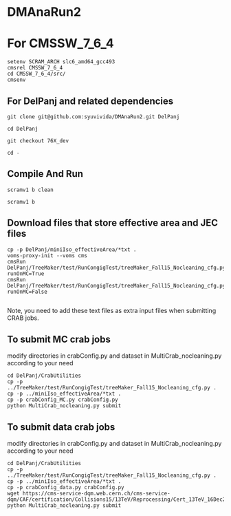 
# DMAnaRun2

# For CMSSW_7_6_4
```
setenv SCRAM_ARCH slc6_amd64_gcc493
cmsrel CMSSW_7_6_4
cd CMSSW_7_6_4/src/
cmsenv
```

## For DelPanj and related dependencies

```
git clone git@github.com:syuvivida/DMAnaRun2.git DelPanj

cd DelPanj

git checkout 76X_dev

cd -

```

## Compile And Run 
```
scramv1 b clean

scramv1 b
```

## Download files that store effective area and JEC files

```
cp -p DelPanj/miniIso_effectiveArea/*txt .
voms-proxy-init --voms cms
cmsRun DelPanj/TreeMaker/test/RunCongigTest/treeMaker_Fall15_Nocleaning_cfg.py runOnMC=True
cmsRun DelPanj/TreeMaker/test/RunCongigTest/treeMaker_Fall15_Nocleaning_cfg.py runOnMC=False
 
```

Note, you need to add these text files as extra input files when submitting CRAB jobs.

## To submit MC crab jobs 
modify directories in crabConfig.py and dataset in MultiCrab_nocleaning.py according to your need
```
cd DelPanj/CrabUtilities
cp -p ../TreeMaker/test/RunCongigTest/treeMaker_Fall15_Nocleaning_cfg.py .
cp -p ../miniIso_effectiveArea/*txt .
cp -p crabConfig_MC.py crabConfig.py
python MultiCrab_nocleaning.py submit
```

## To submit data crab jobs
modify directories in crabConfig.py and dataset in MultiCrab_nocleaning.py according to your need
```
cd DelPanj/CrabUtilities
cp -p ../TreeMaker/test/RunCongigTest/treeMaker_Fall15_Nocleaning_cfg.py .
cp -p ../miniIso_effectiveArea/*txt .
cp -p crabConfig_data.py crabConfig.py
wget https://cms-service-dqm.web.cern.ch/cms-service-dqm/CAF/certification/Collisions15/13TeV/Reprocessing/Cert_13TeV_16Dec2015ReReco_Collisions15_25ns_JSON_Silver_v2.txt
python MultiCrab_nocleaning.py submit
```